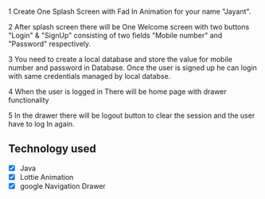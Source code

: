 1 Create One Splash Screen with Fad In Animation for your name "Jayant".

2 After splash screen there will be One Welcome screen with two buttons  "Login" & "SignUp"  consisting of two fields "Mobile number" and "Password" respectively.

3 You need to create a local database and store the value for mobile number and password in Database. 
Once the user is signed up he can login with same credentials managed by local databse.

4 When the user is logged in There will be home page with drawer functionality

5 In the drawer there will be logout button to clear the session and the user have to log In again.

##  Technology used 
- [X] Java
- [X] Lottie Animation
- [X] google Navigation Drawer
